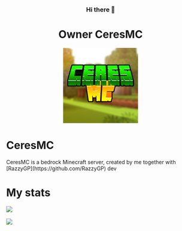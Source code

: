 <div align="center">
  
### Hi there 👋
  
<h1>Owner CeresMC</h1>  
  
<img src="CeresMC.png" width="200px">
 
 </div>
 <h1>CeresMC</h1> 
 CeresMC is a bedrock Minecraft server, created by me together with [RazzyGP](https://github.com/RazzyGP) dev

 
 <h1>My stats</h1> 
 
![](https://github-readme-stats.vercel.app/api?username=PullDK&count_private=true&show_icons=true)

![](https://github-readme-stats.vercel.app/api/top-langs/?username=PullDK&layout=compact)
<!--
**PullDK/PullDK** is a ✨ _special_ ✨ repository because its `README.md` (this file) appears on your GitHub profile.

Here are some ideas to get you started:

- 🔭 I’m currently working on ...
- 🌱 I’m currently learning ...
- 👯 I’m looking to collaborate on ...
- 🤔 I’m looking for help with ...
- 💬 Ask me about ...
- 📫 How to reach me: ...
- 😄 Pronouns: ...
- ⚡ Fun fact: ...
-->
